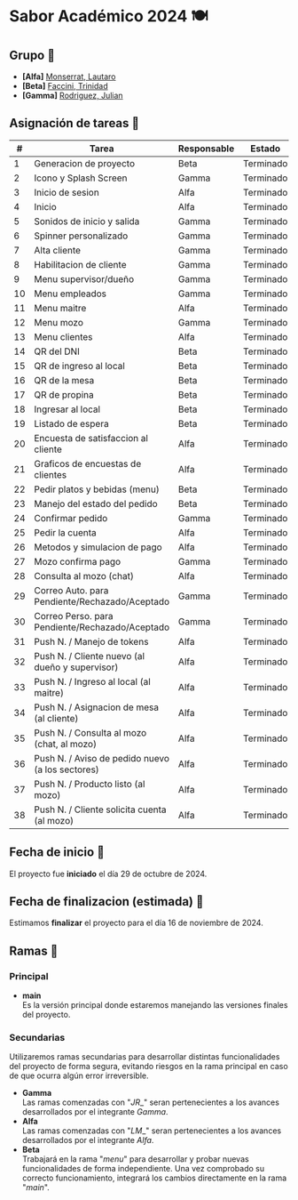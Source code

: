 # Sabor Académico 2024 🍽

## Grupo 🧠
- **[Alfa]** [Monserrat, Lautaro](https://github.com/llauu)
- **[Beta]** [Faccini, Trinidad](https://github.com/trinifaccini)
- **[Gamma]** [Rodriguez, Julian](https://github.com/rodriguezjulian)


## Asignación de tareas 📑
| #  | Tarea                                                   | Responsable | Estado    |
| -- | ------------------------------------------------------- | ----------- | --------- |
| 1  | Generacion de proyecto                                  | Beta        | Terminado |
| 2  | Icono y Splash Screen                                   | Gamma       | Terminado |
| 3  | Inicio de sesion                                        | Alfa        | Terminado |
| 4  | Inicio                                                  | Alfa        | Terminado |
| 5  | Sonidos de inicio y salida                              | Gamma       | Terminado |
| 6  | Spinner personalizado                                   | Gamma       | Terminado |
| 7  | Alta cliente                                            | Gamma       | Terminado |
| 8  | Habilitacion de cliente                                 | Gamma       | Terminado |
| 9  | Menu supervisor/dueño                                   | Gamma       | Terminado |
| 10 | Menu empleados                                          | Gamma       | Terminado |
| 11 | Menu maitre                                             | Alfa        | Terminado |
| 12 | Menu mozo                                               | Gamma       | Terminado |
| 13 | Menu clientes                                           | Alfa        | Terminado |
| 14 | QR del DNI                                              | Beta        | Terminado |
| 15 | QR de ingreso al local                                  | Beta        | Terminado |
| 16 | QR de la mesa                                           | Beta        | Terminado |
| 17 | QR de propina                                           | Beta        | Terminado |
| 18 | Ingresar al local                                       | Beta        | Terminado |
| 19 | Listado de espera                                       | Beta        | Terminado |
| 20 | Encuesta de satisfaccion al cliente                     | Alfa        | Terminado |
| 21 | Graficos de encuestas de clientes                       | Alfa        | Terminado |
| 22 | Pedir platos y bebidas (menu)                           | Beta        | Terminado |
| 23 | Manejo del estado del pedido                            | Beta        | Terminado |
| 24 | Confirmar pedido                                        | Gamma       | Terminado |
| 25 | Pedir la cuenta                                         | Alfa        | Terminado |
| 26 | Metodos y simulacion de pago                            | Alfa        | Terminado |
| 27 | Mozo confirma pago                                      | Gamma       | Terminado |
| 28 | Consulta al mozo (chat)                                 | Alfa        | Terminado |
| 29 | Correo Auto. para Pendiente/Rechazado/Aceptado          | Gamma       | Terminado |
| 30 | Correo Perso. para Pendiente/Rechazado/Aceptado         | Gamma       | Terminado |
| 31 | Push N. / Manejo de tokens                              | Alfa        | Terminado |
| 32 | Push N. / Cliente nuevo (al dueño y supervisor)         | Alfa        | Terminado |
| 33 | Push N. / Ingreso al local (al maitre)                  | Alfa        | Terminado |
| 34 | Push N. / Asignacion de mesa (al cliente)               | Alfa        | Terminado |
| 35 | Push N. / Consulta al mozo (chat, al mozo)              | Alfa        | Terminado |
| 36 | Push N. / Aviso de pedido nuevo (a los sectores)        | Alfa        | Terminado |
| 37 | Push N. / Producto listo (al mozo)                      | Alfa        | Terminado |
| 38 | Push N. / Cliente solicita cuenta (al mozo)             | Alfa        | Terminado |


## Fecha de inicio 📆
El proyecto fue **iniciado** el día 29 de octubre de 2024.


## Fecha de finalizacion (estimada) 📆
Estimamos **finalizar** el proyecto para el día 16 de noviembre de 2024.


## Ramas 🌿
### Principal
- **main**<br> Es la versión principal donde estaremos manejando las versiones finales del proyecto.


### Secundarias
Utilizaremos ramas secundarias para desarrollar distintas funcionalidades del proyecto de forma segura, evitando riesgos en la rama principal en caso de que ocurra algún error irreversible.
- **Gamma**<br> Las ramas comenzadas con "_JR__" seran pertenecientes a los avances desarrollados por el integrante _Gamma_.
- **Alfa**<br> Las ramas comenzadas con "_LM__" seran pertenecientes a los avances desarrollados por el integrante _Alfa_.
- **Beta**<br> Trabajará en la rama "_menu_" para desarrollar y probar nuevas funcionalidades de forma independiente. Una vez comprobado su correcto funcionamiento, integrará los cambios directamente en la rama "_main_".